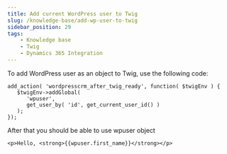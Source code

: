 ```yaml
---
title: Add current WordPress user to Twig
slug: /knowledge-base/add-wp-user-to-twig
sidebar_position: 29
tags:
    - Knowledge base
    - Twig
    - Dynamics 365 Integration
---
```


To add WordPress user as an object to Twig, use the following code:

```
add_action( 'wordpresscrm_after_twig_ready', function( $twigEnv ) { 
   $twigEnv->addGlobal( 
      'wpuser', 
      get_user_by( 'id', get_current_user_id() ) 
   );
});
```

After that you should be able to use wpuser object

```
<p>Hello, <strong>{{wpuser.first_name}}</strong></p>
```